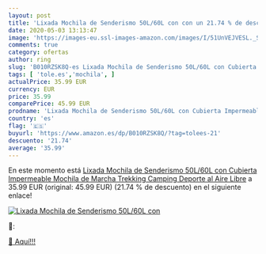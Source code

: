 ```yaml
---
layout: post
title: 'Lixada Mochila de Senderismo 50L/60L con con un 21.74 % de descuento'
date: 2020-05-03 13:13:47
image: 'https://images-eu.ssl-images-amazon.com/images/I/51UnVEJVESL._SL200_.jpg'
comments: true
category: ofertas
author: ring
slug: 'B010RZSK8Q-es Lixada Mochila de Senderismo 50L/60L con Cubierta...'
tags: [ 'tole.es','mochila', ]
actualPrice: 35.99 EUR
currency: EUR
price: 35.99
comparePrice: 45.99 EUR
prodname: 'Lixada Mochila de Senderismo 50L/60L con Cubierta Impermeable Mochila de Marcha Trekking Camping Deporte al Aire Libre'
country: 'es'
flag: '🇪🇸'
buyurl: 'https://www.amazon.es/dp/B010RZSK8Q/?tag=tolees-21'
descuento: '21.74'
average: '35.99'
---
```


En este momento está [Lixada Mochila de Senderismo 50L/60L con Cubierta Impermeable Mochila de Marcha Trekking Camping Deporte al Aire Libre](https://www.amazon.es/dp/B010RZSK8Q/?tag=tolees-21) a 35.99 EUR (original: 45.99 EUR) (21.74 %  de descuento) en el siguiente enlace!

[![Lixada Mochila de Senderismo 50L/60L con](https://images-eu.ssl-images-amazon.com/images/I/51UnVEJVESL._SL200_.jpg)](https://www.amazon.es/dp/B010RZSK8Q/?tag=tolees-21)

🔎:


[🛒 Aquí!!!](https://www.amazon.es/dp/B010RZSK8Q/?tag=tolees-21)
